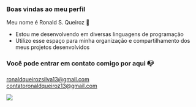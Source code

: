 ### Boas vindas ao meu perfil 

Meu nome é Ronald S. Queiroz 💙

- Estou me desenvolvendo em diversas linguagens de programação
- Utilizo esse espaço para minha organização e compartilhamento dos meus projetos desenvolvidos

### Você pode entrar em contato comigo por aqui 📭

ronaldqueirozsilva13@gmail.com <br>
contatoronaldqueiroz13@gmail.com

![](https://media.tenor.com/iYL_TseFwQ4AAAAC/anime.gif)
